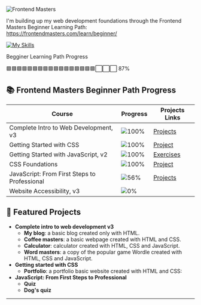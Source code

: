 ![Frontend Masters](https://static.frontendmasters.com/assets/brand/logos/full.png)

I'm building up my web development foundations through the Frontend Masters Beginner Learning Path:
https://frontendmasters.com/learn/beginner/

[![My Skills](https://skillicons.dev/icons?i=html,css,js,t&theme=light)](https://skillicons.dev)

Begginer Learning Path Progress

🟩🟩🟩🟩🟩🟩🟩🟩🟩🟩🟩🟩🟩🟩🟩🟩🟩⬜⬜⬜ 87%

## 📚 Frontend Masters Beginner Path Progress

| Course                                       | Progress                              | Projects Links                                                                                                 |
| -------------------------------------------- | ------------------------------------- | -------------------------------------------------------------------------------------------------------------- |
| Complete Intro to Web Development, v3        | ![100%](https://progress-bar.xyz/100) | [Projects](https://github.com/Alina-02/frontend-masters/tree/main/complete-intro-to-web-development-v3)        |
| Getting Started with CSS                     | ![100%](https://progress-bar.xyz/100) | [Project](https://github.com/Alina-02/frontend-masters/tree/main/getting-started-with-css/portfolio)           |
| Getting Started with JavaScript, v2          | ![100%](https://progress-bar.xyz/100) | [Exercises](https://github.com/Alina-02/frontend-masters/tree/main/getting-started-with-javascript-v2)         |
| CSS Foundations                              | ![100%](https://progress-bar.xyz/100) | [Project](https://github.com/Alina-02/frontend-masters/tree/main/css-foundations/fem-css-foundations-main)     |
| JavaScript: From First Steps to Professional | ![56%](https://progress-bar.xyz/56)   | [Projects](https://github.com/Alina-02/frontend-masters/tree/main/javascript-from-first-steps-to-professional) |
| Website Accessibility, v3                    | ![0%](https://progress-bar.xyz/0)     | []()                                                                                                           |

## 🚀 Featured Projects

- **Complete intro to web development v3**
  - **My blog**: a basic blog created only with HTML.
  - **Coffee masters**: a basic webpage created with HTML and CSS.
  - **Calculator**: calculator created with HTML, CSS and JavaScript.
  - **Word masters**: a copy of the popular game Wordle created with HTML, CSS and JavaScript.
- **Getting started with CSS**
  - **Portfolio**: a portfolio basic website created with HTML and CSS:
- **JavaScript: From First Steps to Professional**
  - **Quiz**
  - **Dog's quiz**

---
